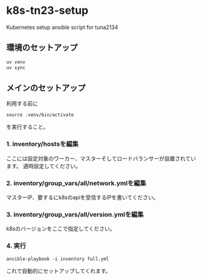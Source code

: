 # k8s-tn23-setup
Kubernetes setup ansible script for tuna2134

## 環境のセットアップ
```sh
uv venv
uv sync
```

## メインのセットアップ
利用する前に
```
source .venv/bin/activate
```
を実行すること。

### 1. inventory/hostsを編集
ここには設定対象のワーカー、マスターそしてロードバランサーが設置されています。
適時設定してください。

### 2. inventory/group_vars/all/network.ymlを編集
マスターIP、要するにk8sのapiを受信するIPを書いてください。

### 3. inventory/group_vars/all/version.ymlを編集
k8sのバージョンをここで指定してください。

### 4. 実行
```
ansible-playbook -i inventory full.yml
```
これで自動的にセットアップしてくれます。
